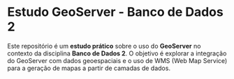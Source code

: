 # Estudo GeoServer - Banco de Dados 2

Este repositório é um **estudo prático** sobre o uso do **GeoServer** no contexto da disciplina **Banco de Dados 2**. O objetivo é explorar a integração do GeoServer com dados geoespaciais e o uso de WMS (Web Map Service) para a geração de mapas a partir de camadas de dados.  
